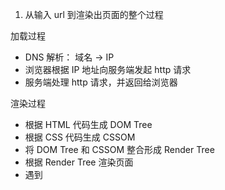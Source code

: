 1. 从输入 url 到渲染出页面的整个过程

加载过程

- DNS 解析： 域名 -> IP
- 浏览器根据 IP 地址向服务端发起 http 请求
- 服务端处理 http 请求，并返回给浏览器

渲染过程

- 根据 HTML 代码生成 DOM Tree
- 根据 CSS 代码生成 CSSOM
- 将 DOM Tree 和 CSSOM 整合形成 Render Tree
- 根据 Render Tree 渲染页面
- 遇到 <script/> 则暂停渲染，有限加载并执行 js 代码，完成并继续
- 直至把 Render Tree 渲染完成

2. window.onload DOMContentLoaded 区别 [code](./load.js)

```js
window.addEventListener("load", function () {
  // 页面的全部资源加载完才会执行，包括图片，视频
});

document.addEventListener("DOMContentLoaded", function () {
  // DOM 渲染完即可执行，此时图片视频很可能还没加载完
});
```

3. 性能优化

性能优化原则：

- 多使用内存、缓存或其他方法
- 减少 CPU 计算量，减少网络加载耗时
- 适用于所有编程的性能优化 —— 空间换时间

* 让加载更快
  - 减少资源体积：压缩代码 js\css\img， 服务器端 gzip 压缩(gzip 能压缩到 1/3）
  - 减少访问次数：合并代码 js\css\img(雪碧图)，SSR 服务端渲染，缓存
  - 使用更快的网络：CDN
* 让渲染更快
  - css 放 head，js 放在 body 最下面
  - 尽早开始执行 js, 在 DOMContentLoaded 触发
  - 图片懒加载
  - 对 DOM 查询进行缓存
  - 频繁 DOM 操作，合并到一起插入 DOM 结构
  - 节流 throttle 防抖 debounce

SSR
服务端渲染：将网页和数据一起加载，一起渲染
非 SSR（前后端渲染）：先加载网页，再加载数据，再渲染数据
早先的 JSP,ASP,PHP, 现在的 vue react SSR

图片懒加载

防抖节流

debounce 防抖 [code](./debounce.js)

- 监听一个输入框，文字变化后触发 chang 事件
- 直接用 keyup 事件，则会频繁触发 change 事件
- 防抖： 用户输入结束或暂停时，才会触发 change 事件

throttle 节流 [code](./throttle.js)

- 拖拽一个元素时，要随时拿到该元素被拖拽的位置
- 直接用 drag 事件，会频繁触发，很容易导致卡顿
- 节流： 无论拖拽速度多快，都会每隔 100ms 触发一次

4. 安全
   常见的 web 前端攻击方式有哪些？

- XSS 跨站请求攻击
- CSRF 跨站请求伪造

XSS 场景：
一个博客网站，我发表了一偏博客，其中嵌入了 script 脚本
脚本内容：获取 cookie, 发送到我的服务器（服务器配合跨域）

`alert(document.cookie)`

预防：

- 替换特殊字符，如 < 变为 &lt; 、> 变为 &gt;
- <script> 变为 &lt;script&gt; ， 直接显示，而不是脚本执行
- 前端要替换，后端也要替换，都做总不会错

CSRF 场景：
你正在购物，看中了某个商品，商品 id 是 100
付费接口是 xxx.com/pay?id=100, 但没有任何验证
我是攻击者，我看到一个商品，id 是 200
我向你发送一个电子邮件，邮件标题很吸引人
但邮件正文隐藏着 <img src="xxx.com/pay?id=200 " />
你一查看邮件， 就帮我买了 id 是 200 的商品

预防：

- 使用 post 请求
- 增加验证，例如密码，短信验证码、指纹等
